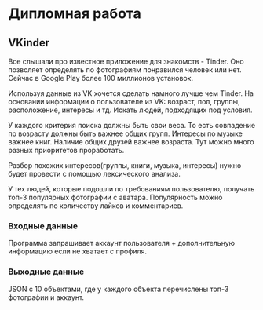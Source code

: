 # Дипломная работа

## VKinder

Все слышали про известное приложение для знакомств - Tinder. Оно позволяет определять по фотографиям понравился человек или нет. Сейчас в Google Play более 100 миллионов установок.

Используя данные из VK хочется сделать намного лучше чем Tinder. На основании информации о пользователе из VK: возраст, пол, группы, расположение, интересы и тд. Искать людей, подходящих под условия.

У каждого критерия поиска должны быть свои веса. То есть совпадение по возрасту должны быть важнее общих групп. Интересы по музыке важнее книг. Наличие общих друзей важнее возраста. Тут можно много разных приоритетов проработать.

Разбор похожих интересов(группы, книги, музыка, интересы) нужно будет провести с помощью лексического анализа. 

У тех людей, которые подошли по требованиям пользователю, получать топ-3 популярных фотографии с аватара. Популярность можно определять по количеству лайков и комментариев.

### Входные данные
Программа запрашивает аккаунт пользователя + дополнительную информацию если не хватает с профиля.

### Выходные данные
JSON с 10 объектами, где у каждого объекта перечислены топ-3 фотографии и аккаунт.
